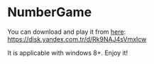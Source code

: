 # NumberGame

You can download and play it from [here](https://disk.yandex.com.tr/d/Rk9NAJ4sVmxIcw):  
https://disk.yandex.com.tr/d/Rk9NAJ4sVmxIcw

It is applicable with windows 8+. Enjoy it!